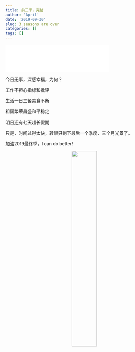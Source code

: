 ```yaml
---
title: 前三季，完结
author: 'April'
date: '2019-09-30'
slug: 3 seasons are over
categories: []
tags: []
---
```


<iframe frameborder="no" border="0" marginwidth="0" marginheight="0" width=330 height=86 src="//music.163.com/outchain/player?type=2&id=432430716&auto=0&height=66"></iframe>

今日无事，深感幸福，为何？

工作不担心指标和批评

生活一日三餐美食不断

祖国繁荣昌盛和平稳定

明日还有七天超长假期

只是，时间过得太快，转眼只剩下最后一个季度、三个月光景了。

加油2019最终季，I can do better!

<div align="center"><img src="/figure/2019-09-30/fig1.jpg" width="40%" \></div>
